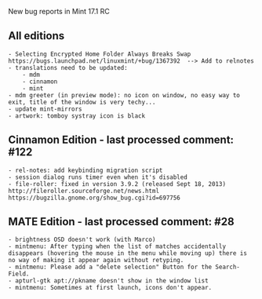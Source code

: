 New bug reports in Mint 17.1 RC

All editions
------------
	- Selecting Encrypted Home Folder Always Breaks Swap https://bugs.launchpad.net/linuxmint/+bug/1367392	--> Add to relnotes
	- translations need to be updated:
		- mdm
		- cinnamon
		- mint
	- mdm greeter (in preview mode): no icon on window, no easy way to exit, title of the window is very techy...
	- update mint-mirrors
	- artwork: tomboy systray icon is black
	
Cinnamon Edition - last processed comment: #122
-----------------------------------------------	
	- rel-notes: add keybinding migration script
	- session dialog runs timer even when it's disabled
	- file-roller: fixed in version 3.9.2 (released Sept 18, 2013) http://fileroller.sourceforge.net/news.html https://bugzilla.gnome.org/show_bug.cgi?id=697756	
	
MATE Edition - last processed comment: #28
------------------------------------------
	- brightness OSD doesn't work (with Marco)
	- mintmenu: After typing when the list of matches accidentally disappears (hovering the mouse in the menu while moving up) there is no way of making it appear again without retyping.
	- mintmenu: Please add a "delete selection" Button for the Search-Field.
	- apturl-gtk apt://pkname doesn't show in the window list
	- mintmenu: Sometimes at first launch, icons don't appear.
	
